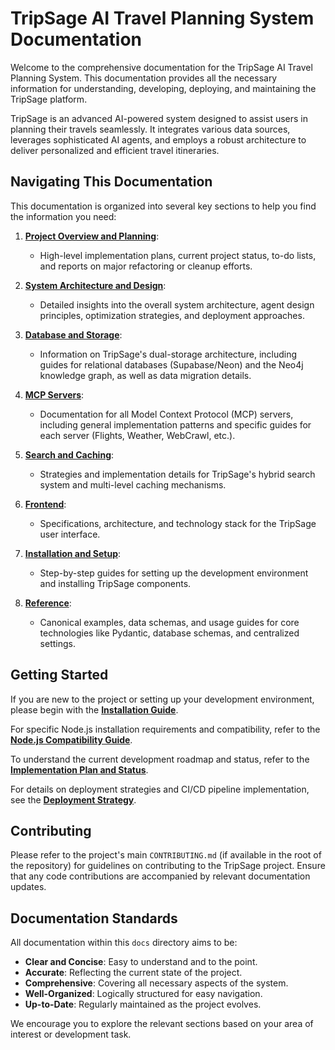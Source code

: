 # TripSage AI Travel Planning System Documentation

Welcome to the comprehensive documentation for the TripSage AI Travel Planning System. This documentation provides all the necessary information for understanding, developing, deploying, and maintaining the TripSage platform.

TripSage is an advanced AI-powered system designed to assist users in planning their travels seamlessly. It integrates various data sources, leverages sophisticated AI agents, and employs a robust architecture to deliver personalized and efficient travel itineraries.

## Navigating This Documentation

This documentation is organized into several key sections to help you find the information you need:

1. **[Project Overview and Planning](./01_PROJECT_OVERVIEW_AND_PLANNING/README.md)**:

   - High-level implementation plans, current project status, to-do lists, and reports on major refactoring or cleanup efforts.

2. **[System Architecture and Design](./02_SYSTEM_ARCHITECTURE_AND_DESIGN/README.md)**:

   - Detailed insights into the overall system architecture, agent design principles, optimization strategies, and deployment approaches.

3. **[Database and Storage](./03_DATABASE_AND_STORAGE/README.md)**:

   - Information on TripSage's dual-storage architecture, including guides for relational databases (Supabase/Neon) and the Neo4j knowledge graph, as well as data migration details.

4. **[MCP Servers](./04_MCP_SERVERS/README.md)**:

   - Documentation for all Model Context Protocol (MCP) servers, including general implementation patterns and specific guides for each server (Flights, Weather, WebCrawl, etc.).

5. **[Search and Caching](./05_SEARCH_AND_CACHING/README.md)**:

   - Strategies and implementation details for TripSage's hybrid search system and multi-level caching mechanisms.

6. **[Frontend](./06_FRONTEND/README.md)**:

   - Specifications, architecture, and technology stack for the TripSage user interface.

7. **[Installation and Setup](./07_INSTALLATION_AND_SETUP/README.md)**:

   - Step-by-step guides for setting up the development environment and installing TripSage components.

8. **[Reference](./08_REFERENCE/README.md)**:
   - Canonical examples, data schemas, and usage guides for core technologies like Pydantic, database schemas, and centralized settings.

## Getting Started

If you are new to the project or setting up your development environment, please begin with the **[Installation Guide](./07_INSTALLATION_AND_SETUP/INSTALLATION_GUIDE.md)**.

For specific Node.js installation requirements and compatibility, refer to the **[Node.js Compatibility Guide](./07_INSTALLATION_AND_SETUP/node_js/COMPATIBILITY_GUIDE.md)**.

To understand the current development roadmap and status, refer to the **[Implementation Plan and Status](./01_PROJECT_OVERVIEW_AND_PLANNING/IMPLEMENTATION_PLAN_AND_STATUS.md)**.

For details on deployment strategies and CI/CD pipeline implementation, see the **[Deployment Strategy](./02_SYSTEM_ARCHITECTURE_AND_DESIGN/DEPLOYMENT_STRATEGY.md)**.

## Contributing

Please refer to the project's main `CONTRIBUTING.md` (if available in the root of the repository) for guidelines on contributing to the TripSage project. Ensure that any code contributions are accompanied by relevant documentation updates.

## Documentation Standards

All documentation within this `docs` directory aims to be:

- **Clear and Concise**: Easy to understand and to the point.
- **Accurate**: Reflecting the current state of the project.
- **Comprehensive**: Covering all necessary aspects of the system.
- **Well-Organized**: Logically structured for easy navigation.
- **Up-to-Date**: Regularly maintained as the project evolves.

We encourage you to explore the relevant sections based on your area of interest or development task.
